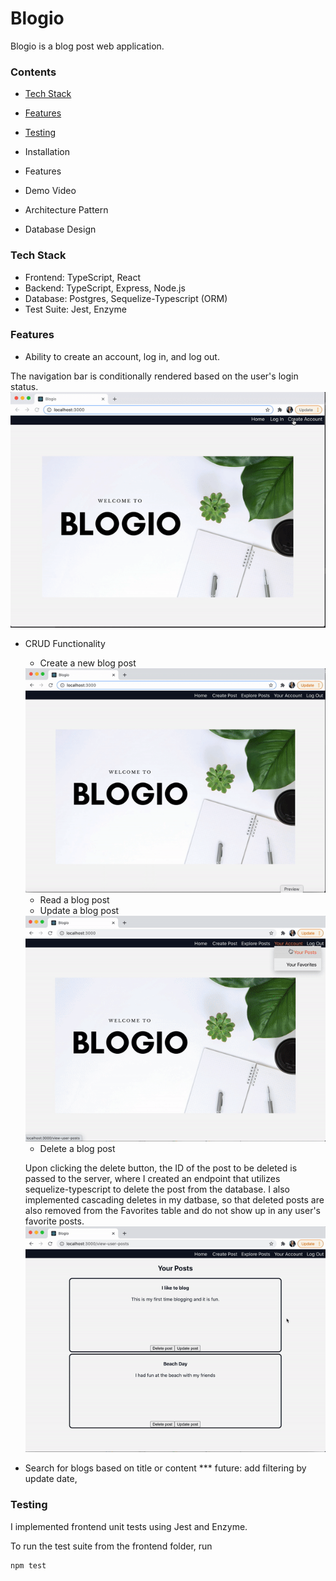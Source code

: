 # Blogio

Blogio is a blog post web application.

### Contents
- [Tech Stack](#Techstack)
- [Features](#Features)
- [Testing](#Testing)

- Installation
- Features
- Demo Video
- Architecture Pattern
- Database Design
### Tech Stack<a name="Techstack"></a>
- Frontend: TypeScript, React
- Backend: TypeScript, Express, Node.js
- Database: Postgres, Sequelize-Typescript (ORM)
- Test Suite: Jest, Enzyme

### Features<a name="Features"></a>
- Ability to create an account, log in, and log out.

The navigation bar is conditionally rendered based on the user's login status. 
<img src="./public/reg.gif">

- CRUD Functionality
    - Create a new blog post
    <img src="./public/createpost.gif">

    - Read a blog post
    - Update a blog post
    <img src="./public/update.gif">

    - Delete a blog post

    Upon clicking the delete button, the ID of the post to be deleted is passed to the server, where I created an endpoint that utilizes sequelize-typescript to delete the post from the database. I also implemented cascading deletes in my datbase, so that deleted posts are also removed from the Favorites table and do not show up in any user's favorite posts.
    <img src="./public/delete.gif">
- Search for blogs based on title or content
*** future: add filtering by update date, 

### Testing<a name="Testing"></a>
I implemented frontend unit tests using Jest and Enzyme.

To run the test suite from the frontend folder, run
```
npm test
```
